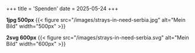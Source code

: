 +++
title = 'Spenden'
date = 2025-05-24
+++

**1jpg 500px**
{{< figure src="/images/strays-in-need-serbia.jpg" alt="Mein Bild" width="500px" >}}

**2svg 600px**
{{< figure src="/images/strays-in-need-serbia.svg" alt="Mein Bild" width="600px" >}}